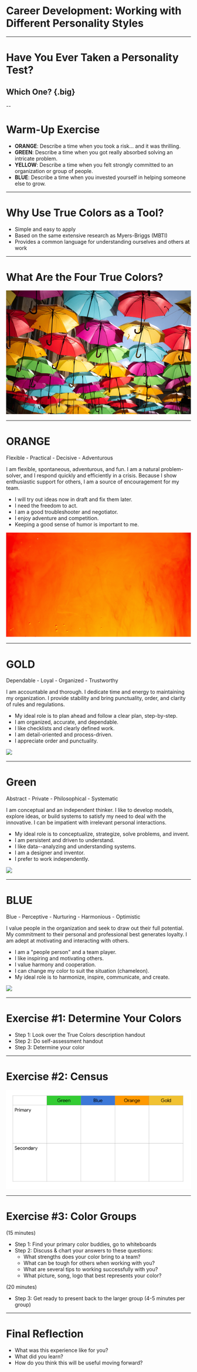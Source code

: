 # Career Development: Working with Different Personality Styles

<!--
Today we’re going to learn about a tool for understanding work styles, both ours and others. This tool is called True Colors, and it’s a widely-known and utilized model for understanding how teams can work better together.

Source: https://truecolorsintl.com/
-->

---

#  Have You Ever Taken a Personality Test?

## Which One? {.big}

<!--
Have you ever taken a personality test? If so, which one? Did you think it accurately reflected your personality? Why or why not?
-->

--

# Warm-Up Exercise

* **ORANGE**: Describe a time when you took a risk… and it was thrilling.
* **GREEN**: Describe a time when you got really absorbed solving an intricate problem.
* **YELLOW**: Describe a time when you felt strongly committed to an organization or group of people.
* **BLUE**: Describe a time when you invested yourself in helping someone else to grow.

<!--

*Each participant should have a fun/snack sized bag of M&Ms.*

Pull out one M&M without looking. If it’s red or brown, put it aside (or eat it). Depending on the color of M&M pulled, reflect on the corresponding item on the screen for one minute.  Now turn to a person next to you and take 1-2 minutes each to share your reflection.

Any interesting stories to share with the group briefly?  (Take 2-3 volunteers.)

No matter what color M&M you may have picked, you would have been able to think of an instance in your life where that happened.  We are all a mix of these four traits. Being risky, being analytical, being committed, being nurturing -- these exist in all of us to some degree.

Many of us find, however, that we are inclined toward one type more than the others. This session will give us a new lens to understand ourselves and others at work according to these four personality types.

*Talk about why learning to work with different work styles is or has been important to you. (application at work, understanding self, understanding others, being yourself while also meeting others where they are).*

Source: https://truecolorsintl.com/
-->

---

# Why Use True Colors as a Tool?

* Simple and easy to apply
* Based on the same extensive research as Myers-Briggs (MBTI)
* Provides a common language for understanding ourselves and others at work

<!--
So why do we use True Colors as a tool?

First, it’s easy to understand and apply. For those who have taken Myers-Briggs, you know it’s complex. True Colors is quicker to grasp and easier to apply to ourselves and others in the workplace. Some large tech companies even use this framework in their leadership training. 

Also, it’s based on MBTI, which is extensively researched and has stood the test of time.

It helps us better understand ourselves and others, which can save a lot of time and headache.
-->

---

# What Are the Four True Colors?

![](res/personalitystyles01.jpg)

<!--
Let's dive in. What are the four colors in True Colors and what do they mean?

Source: https://truecolorsintl.com/

Image Details:
* [personalitystyles01.jpg](https://unsplash.com/photos/aHw1G6PdzYQ): Unsplash License
-->

---

# ORANGE
Flexible - Practical - Decisive - Adventurous

I am flexible, spontaneous, adventurous, and fun. I am a natural problem-solver, and I respond quickly and efficiently in a crisis. Because I show enthusiastic support for others, I am a source of encouragement for my team.

* I will try out ideas now in draft and fix them later.
* I need the freedom to act.
* I am a good troubleshooter and negotiator.
* I enjoy adventure and competition.
* Keeping a good sense of humor is important to me.

![](res/personalitystyles02.jpg)

<!--
Source: https://truecolorsintl.com/

Image Details:
* [personalitystyles02.jpg](https://unsplash.com/photos/GAM-7l4QzmI): Unsplash License
-->

---

# GOLD
Dependable - Loyal - Organized - Trustworthy

I am accountable and thorough. I dedicate time and energy to maintaining my organization. I provide stability and bring punctuality, order, and clarity of rules and regulations.

* My ideal role is to plan ahead and follow a clear plan, step-by-step.
* I am organized, accurate, and dependable.
* I like checklists and clearly defined work.
* I am detail-oriented and process-driven.
* I appreciate order and punctuality.

![](res/personalitystyles03.jpg)

<!--
Source: https://truecolorsintl.com/

Image Details:
* [personalitystyles03.jpg](https://unsplash.com/photos/SG59-rbcNRg): Unsplash License
-->

---

# Green
Abstract - Private - Philosophical - Systematic

I am conceptual and an independent thinker. I like to develop models, explore ideas, or build systems to satisfy my need to deal with the innovative. I can be impatient with irrelevant personal interactions.

* My ideal role is to conceptualize, strategize, solve problems, and invent.
* I am persistent and driven to understand.
* I like data--analyzing and understanding systems.
* I am a designer and inventor.
* I prefer to work independently.

![](res/personalitystyles04.jpg)

<!--
Source: https://truecolorsintl.com/

Image Details:
* [personalitystyles04.jpg](https://unsplash.com/photos/eB1ziPSixlQ): Unsplash License
-->

---

# BLUE
Blue - Perceptive - Nurturing - Harmonious - Optimistic

I value people in the organization and seek to draw out their full potential. My commitment to their personal and professional best generates loyalty. I am adept at motivating and interacting with others.

* I am a "people person" and a team player.
* I like inspiring and motivating others.
* I value harmony and cooperation.
* I can change my color to suit the situation (chameleon).
* My ideal role is to harmonize, inspire, communicate, and create.

![](res/personalitystyles05.jpg)

<!--
Source: https://truecolorsintl.com/

Image Source:
* [personalitystyles05.jpg](https://unsplash.com/photos/SGwvtNLmDeU): Unsplash License
-->

---

# Exercise #1: Determine Your Colors

* Step 1: Look over the True Colors description handout
* Step 2: Do self-assessment handout
* Step 3: Determine your color

<!--

*Pass out True Colors description one-pager.*

Take this quick assessment to determine your primary and secondary True Colors. Remember that each of us have each of the four colors in us to varying degrees.”

*Allow 3-5 minutes to take assessment.*

Source: https://truecolorsintl.com/
-->

---

# Exercise #2: Census

![](res/personalitystyles06.png)

<!--
Let’s take a count of who has which primary and secondary color.

*Write names or tally marks to represent each student participating on chart paper or a whiteboard.*

Image Details:
* [personalitystyles06.png](https://opensource.google/docs/copyright/): Copyright Google
-->

---

# Exercise #3: Color Groups

(15 minutes)
* Step 1: Find your primary color buddies, go to whiteboards
* Step 2: Discuss & chart your answers to these questions:
  * What strengths does your color bring to a team?
  * What can be tough for others when working with you?
  * What are several tips to working successfully with you?
  * What picture, song, logo that best represents your color?

(20 minutes)
* Step 3: Get ready to present back to the larger group (4-5 minutes per group)

<!--

*Distribute four large whiteboards or pieces of chart paper throughout the room and label them with one of the four True Colors: orange, gold, blue, green.*

When I say go, find your primary color group and begin discussing the four questions on the board. You will chart your answers to the questions, either with words, drawings, or whatever you’d like to use to describe your primary true color. You’ll have 15 minutes to work on this and then each group will present out to the group. What questions do you have?”

*Allow students 15 minutes to work and add 4-5 additional minutes if they need it.*

*After each presentation, allow non-presenting students an opportunity to ask questions: “What questions do you have for the blue group?”*
-->

---

# Final Reflection

* What was this experience like for you?
* What did you learn?
* How do you think this will be useful moving forward?

<!--
Thank you for participating.

I'd love to conclude by hearing what this experience was like for you, what you learned, or how you feel like you’ll use this moving forward.

-->

